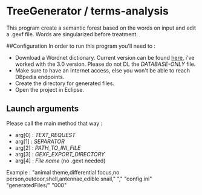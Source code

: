 # TreeGenerator / terms-analysis
This program create a semantic forest based on the words on input and edit a .gexf file. Words are singularized before treatment.

##Configuration
In order to run this program you'll need to :
- Download a Wordnet dictionary. Current version can be found [here](https://wordnet.princeton.edu/wordnet/download/current-version/), i've worked with the 3.0 version.  Please do not DL the *DATABASE-ONLY* file.
- Make sure to have an Internet access, else you won't be able to reach DBpedia endpoints.
- Create the directory for generated files.
- Open the project in Eclipse.

## Launch arguments
Please call the main method that way :
- arg[0] : *TEXT_REQUEST* 
- arg[1] : *SEPARATOR*
- arg[2] : *PATH_TO_INI_FILE*
- arg[3] : *GEXF_EXPORT_DIRECTORY*
- arg[4] : *File name* (no .gext needed)

Example : "animal theme,differential focus,no person,outdoor,shell,antennae,edible snail," "," "config.ini" "generatedFiles/" "000"